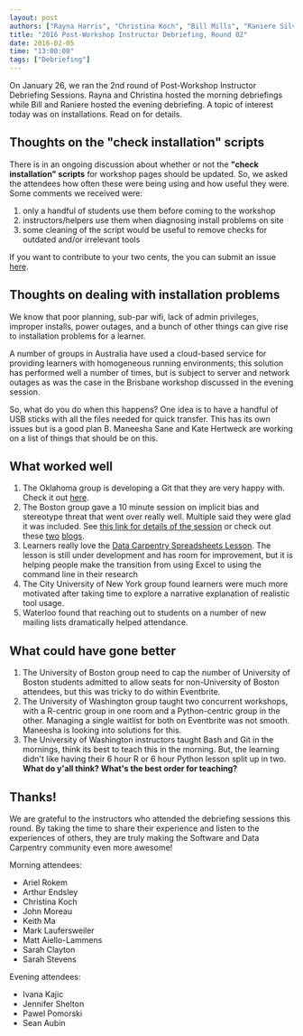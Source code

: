```yaml
---
layout: post
authors: ["Rayna Harris", "Christina Koch", "Bill Mills", "Raniere Silva"]
title: "2016 Post-Workshop Instructor Debriefing, Round 02"
date: 2016-02-05
time: "13:00:00"
tags: ["Debriefing"]
---
```

<!-- start excerpt -->
On January 26, we ran the 2nd round of Post-Workshop Instructor Debriefing Sessions. Rayna and Christina hosted the morning debriefings while Bill and Raniere hosted the evening debriefing.  A topic of interest today was on installations. Read on for details. 
<!-- end excerpt -->

## Thoughts on the "check installation" scripts
There is in an ongoing discussion about whether or not the **"check installation" scripts** for workshop pages should be updated. So, we asked the attendees how often these were being using and how useful they were. Some comments we received were:

1. only a handful of students use them before coming to the workshop
2. instructors/helpers use them when diagnosing install problems on site
3. some cleaning of the script would be useful to remove checks for outdated and/or irrelevant tools

If you want to contribute to your two cents, the you can submit an issue [here](https://github.com/swcarpentry/windows-installer).

## Thoughts on dealing with installation problems
We know that poor planning, sub-par wifi, lack of admin privileges, improper installs, power outages, and a bunch of other things can give rise to installation problems for a learner. 

A number of groups in Australia have used a cloud-based service for providing learners with homogeneous running environments; this solution has performed well a number of times, but is subject to server and network outages as was the case in the Brisbane workshop discussed in the evening session.

So, what do you do when this happens? One idea is to have a handful of USB sticks with all the files needed for quick transfer. This has its own issues but is a good plan B. Maneesha Sane and Kate Hertweck are working on a list of things that should be on this. 

## What worked well
1. The Oklahoma group is developing a Git that they are very happy with. Check it out [here](http://github.com/oulib-swc).
2. The Boston group gave a 10 minute session on implicit bias and stereotype threat that went over really well. Multiple said they were glad it was included. See [this link for details of the session](http://pad.software-carpentry.org/swc-debriefing-morning/timeslider#19007) or check out these [two](http://womeninastronomy.blogspot.com/2014/05/why-we-resist-unconscious-bias.html) [blogs](https://dynamicecology.wordpress.com/2014/04/28/stereotype-threat-a-summary-of-the-problem/). 
3. Learners really love the [Data Carpentry Spreadsheets Lesson](http://www.datacarpentry.org/spreadsheet-ecology-lesson/). The lesson is still under development and has room for improvement, but it is helping people make the transition from using Excel to using the command line in their research
4. The City University of New York group found learners were much more motivated after taking time to explore a narrative explanation of realistic tool usage.
5. Waterloo found that reaching out to students on a number of new mailing lists dramatically helped attendance.

## What could have gone better
1. The University of Boston group need to cap the number of University of Boston students admitted to allow seats for non-University of Boston attendees, but this was tricky to do within Eventbrite. 
2. The University of Washington group taught two concurrent workshops, with a R-centric group in one room and a Python-centric group in the other. Managing a single waitlist for both on Eventbrite was not smooth. Maneesha is looking into solutions for this.
3. The University of Washington instructors taught Bash and Git in the mornings, think its best to teach this in the morning. But, the learning didn't like having their 6 hour R or 6 hour Python lesson split up in two. **What do y'all think? What's the best order for teaching?**


## Thanks!
We are grateful to the instructors who attended the debriefing sessions this round. By taking the time to share their experience and listen to the experiences of others, they are truly making the Software and Data Carpentry community even more awesome!

Morning attendees:

- Ariel Rokem
- Arthur Endsley
- Christina Koch
- John Moreau
- Keith Ma
- Mark Laufersweiler
- Matt Aiello-Lammens
- Sarah Clayton
- Sarah Stevens

Evening attendees:

- Ivana Kajic
- Jennifer Shelton
- Pawel Pomorski
- Sean Aubin
